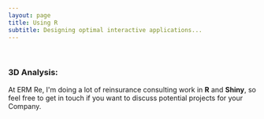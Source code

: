 ```yaml
---
layout: page
title: Using R
subtitle: Designing optimal interactive applications...
---
```


 <br>
 
### 3D Analysis:
At ERM Re, I'm doing a lot of reinsurance consulting work in **R** and **Shiny**, so feel free to get in touch if you want to discuss potential projects for your Company.
